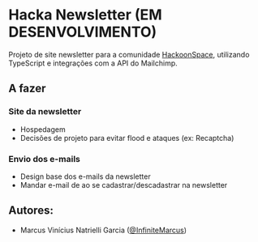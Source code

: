 # Hacka Newsletter (EM DESENVOLVIMENTO)

Projeto de site newsletter para a comunidade [HackoonSpace](https://hackoonspace.com), utilizando TypeScript e integrações com a API do Mailchimp. 

## A fazer

### Site da newsletter
- Hospedagem
- Decisões de projeto para evitar flood e ataques (ex: Recaptcha)

### Envio dos e-mails
- Design base dos e-mails da newsletter
- Mandar e-mail de ao se cadastrar/descadastrar na newsletter

## Autores:
- Marcus Vinícius Natrielli Garcia ([@InfiniteMarcus](https://github.com/InfiniteMarcus))